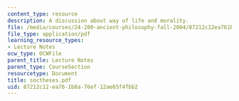 ```yaml
---
content_type: resource
description: A discussion about way of life and morality.
file: /media/courses/24-200-ancient-philosophy-fall-2004/87212c12ea761b8a76ef12ae65f4fbb2_soctheses.pdf
file_type: application/pdf
learning_resource_types:
- Lecture Notes
ocw_type: OCWFile
parent_title: Lecture Notes
parent_type: CourseSection
resourcetype: Document
title: soctheses.pdf
uid: 87212c12-ea76-1b8a-76ef-12ae65f4fbb2
---
```

